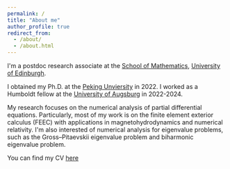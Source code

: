 ```yaml
---
permalink: /
title: "About me"
author_profile: true
redirect_from: 
  - /about/
  - /about.html
---
```


I'm a postdoc research associate at the [School of Mathematics](https://maths.ed.ac.uk/), [University of Edinburgh](https://www.ed.ac.uk/).

I obtained my Ph.D. at the [Peking Unviersity](https://english.pku.edu.cn/) in 2022. I worked as a Humboldt fellow at the [University of Augsburg](https://www.uni-augsburg.de/en/) in 2022-2024.

My research focuses on the numerical analysis of partial differential equations. Particularly, most of my work is on the finite element exterior calculus (FEEC) with applications in magnetohydrodynamics and numerical relativity. I'm also interested of numerical analysis for eigenvalue problems, such as the Gross–Pitaevskii eigenvalue problem and biharmonic eigenvalue problem.

You can find my CV [here](../assets/CV_YizhouLiang.pdf)

